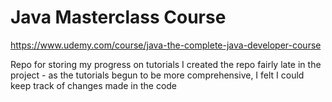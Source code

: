 # Java Masterclass Course 
https://www.udemy.com/course/java-the-complete-java-developer-course

Repo for storing my progress on tutorials
I created the repo fairly late in the project - as the tutorials begun to be more comprehensive, I felt I could keep track of changes made in the code
